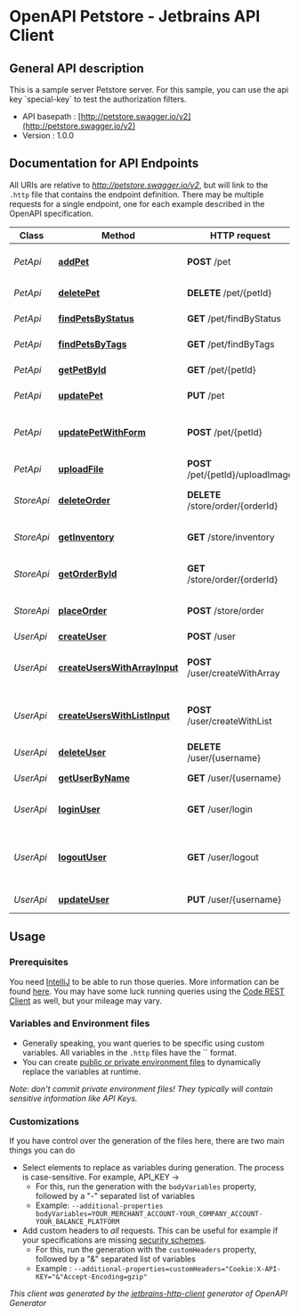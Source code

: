 # OpenAPI Petstore - Jetbrains API Client

## General API description

This is a sample server Petstore server. For this sample, you can use the api key &#x60;special-key&#x60; to test the authorization filters.

* API basepath : [http://petstore.swagger.io/v2](http://petstore.swagger.io/v2)
* Version : 1.0.0

## Documentation for API Endpoints

All URIs are relative to *http://petstore.swagger.io/v2*, but will link to the `.http` file that contains the endpoint definition.
There may be multiple requests for a single endpoint, one for each example described in the OpenAPI specification.

Class | Method | HTTP request | Description
------------ | ------------- | ------------- | -------------
*PetApi* | [**addPet**](Apis/PetApi.http#addpet) | **POST** /pet | Add a new pet to the store
*PetApi* | [**deletePet**](Apis/PetApi.http#deletepet) | **DELETE** /pet/{petId} | Deletes a pet
*PetApi* | [**findPetsByStatus**](Apis/PetApi.http#findpetsbystatus) | **GET** /pet/findByStatus | Finds Pets by status
*PetApi* | [**findPetsByTags**](Apis/PetApi.http#findpetsbytags) | **GET** /pet/findByTags | Finds Pets by tags
*PetApi* | [**getPetById**](Apis/PetApi.http#getpetbyid) | **GET** /pet/{petId} | Find pet by ID
*PetApi* | [**updatePet**](Apis/PetApi.http#updatepet) | **PUT** /pet | Update an existing pet
*PetApi* | [**updatePetWithForm**](Apis/PetApi.http#updatepetwithform) | **POST** /pet/{petId} | Updates a pet in the store with form data
*PetApi* | [**uploadFile**](Apis/PetApi.http#uploadfile) | **POST** /pet/{petId}/uploadImage | uploads an image
*StoreApi* | [**deleteOrder**](Apis/StoreApi.http#deleteorder) | **DELETE** /store/order/{orderId} | Delete purchase order by ID
*StoreApi* | [**getInventory**](Apis/StoreApi.http#getinventory) | **GET** /store/inventory | Returns pet inventories by status
*StoreApi* | [**getOrderById**](Apis/StoreApi.http#getorderbyid) | **GET** /store/order/{orderId} | Find purchase order by ID
*StoreApi* | [**placeOrder**](Apis/StoreApi.http#placeorder) | **POST** /store/order | Place an order for a pet
*UserApi* | [**createUser**](Apis/UserApi.http#createuser) | **POST** /user | Create user
*UserApi* | [**createUsersWithArrayInput**](Apis/UserApi.http#createuserswitharrayinput) | **POST** /user/createWithArray | Creates list of users with given input array
*UserApi* | [**createUsersWithListInput**](Apis/UserApi.http#createuserswithlistinput) | **POST** /user/createWithList | Creates list of users with given input array
*UserApi* | [**deleteUser**](Apis/UserApi.http#deleteuser) | **DELETE** /user/{username} | Delete user
*UserApi* | [**getUserByName**](Apis/UserApi.http#getuserbyname) | **GET** /user/{username} | Get user by user name
*UserApi* | [**loginUser**](Apis/UserApi.http#loginuser) | **GET** /user/login | Logs user into the system
*UserApi* | [**logoutUser**](Apis/UserApi.http#logoutuser) | **GET** /user/logout | Logs out current logged in user session
*UserApi* | [**updateUser**](Apis/UserApi.http#updateuser) | **PUT** /user/{username} | Updated user


## Usage

### Prerequisites

You need [IntelliJ](https://www.jetbrains.com/idea/) to be able to run those queries. More information can be found [here](https://www.jetbrains.com/help/idea/http-client-in-product-code-editor.html).
You may have some luck running queries using the [Code REST Client](https://marketplace.visualstudio.com/items?itemName=humao.rest-client) as well, but your mileage may vary.

### Variables and Environment files

* Generally speaking, you want queries to be specific using custom variables. All variables in the `.http` files have the `` format.
* You can create [public or private environment files](https://www.jetbrains.com/help/idea/exploring-http-syntax.html#environment-variables) to dynamically replace the variables at runtime.

_Note: don't commit private environment files! They typically will contain sensitive information like API Keys._

### Customizations

If you have control over the generation of the files here, there are two main things you can do

* Select elements to replace as variables during generation. The process is case-sensitive. For example, API_KEY -> 
    * For this, run the generation with the `bodyVariables` property, followed by a "-" separated list of variables
    * Example: `--additional-properties bodyVariables=YOUR_MERCHANT_ACCOUNT-YOUR_COMPANY_ACCOUNT-YOUR_BALANCE_PLATFORM`
* Add custom headers to _all_ requests. This can be useful for example if your specifications are missing [security schemes](https://github.com/github/rest-api-description/issues/237).
    * For this, run the generation with the `customHeaders` property, followed by a "&" separated list of variables
    * Example : `--additional-properties=customHeaders="Cookie:X-API-KEY="&"Accept-Encoding=gzip"`

_This client was generated by the [jetbrains-http-client](https://openapi-generator.tech/docs/generators/jetbrains-http-client) generator of OpenAPI Generator_